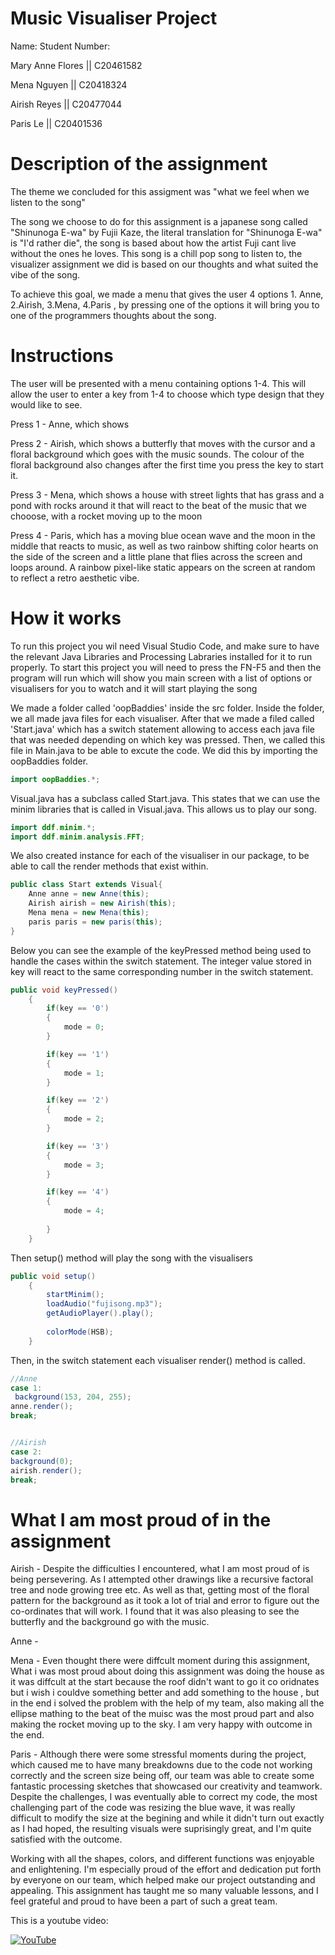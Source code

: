 # Music Visualiser Project

Name:			Student Number:  

Mary Anne Flores || C20461582

Mena Nguyen		 || C20418324

Airish Reyes	 || C20477044

Paris Le		 || C20401536



# Description of the assignment

The theme we concluded for this assigment was "what we feel when we listen to the song" 


The song we choose to do for this assignment is a japanese song called "Shinunoga E-wa" by Fujii Kaze, the literal translation for "Shinunoga E-wa" is "I'd rather die", the song is based about how the artist Fuji cant live without the ones he loves. This song is a chill pop song to listen to, the visualizer assignment we did is based on our thoughts and what suited the vibe of the song.


To achieve this goal, we made a menu that gives the user 4 options 1. Anne, 2.Airish, 3.Mena, 4.Paris , by pressing one of the options it will bring you to one of the programmers thoughts about the song. 


# Instructions

The user will be presented with a menu containing options 1-4. This will allow the user to enter a key from 1-4 to choose which type design that they would like to see.

Press 1 - Anne, which shows 

Press 2 - Airish, which shows a butterfly that moves with the cursor and a floral background which goes with the music sounds. The colour of the floral background also changes after the first time you press the key to start it.

Press 3 - Mena, which shows a house with street lights that has grass and a pond with rocks around it that will react to the beat of the music that we chooose, with a rocket moving up to the moon

Press 4 - Paris, which has a moving blue ocean wave and the moon in the middle that reacts to music, as well as two rainbow shifting color hearts on the side of the screen and a little plane that flies across the screen and loops around. A rainbow pixel-like static appears on the screen at random to reflect a retro aesthetic vibe. 

# How it works

To run this project you wil need Visual Studio Code, and make sure to have the relevant Java Libraries and Processing Labraries installed for it to run
properly. To start this project you will need to press the FN-F5 and then the program will run which will show you main screen with a list of options
or visualisers for you to watch and it will start playing the song

We made a folder called 'oopBaddies' inside the src folder. Inside the folder, we all made java files for each visualiser. After that we made a
filed called 'Start.java' which has a switch statement allowing to access each java file that was needed depending on which key was pressed. Then, we called this file in Main.java to be able to excute the code. We did this by importing the oopBaddies folder.

```Java
import oopBaddies.*;

```
Visual.java has a subclass called Start.java. This states that we can use the minim libraries that is called in Visual.java. This allows us to play our song.

```Java
import ddf.minim.*;
import ddf.minim.analysis.FFT;

```

We also created instance for each of the visualiser in our package, to be able to call the render methods that exist within.

```Java
public class Start extends Visual{
    Anne anne = new Anne(this);
    Airish airish = new Airish(this);
    Mena mena = new Mena(this);
    paris paris = new paris(this);
}
```

Below you can see the example of the keyPressed method being used to handle the cases within the switch statement. The integer value stored in key will react to the same corresponding number in the switch statement.

```Java
public void keyPressed()
    {
        if(key == '0')
        {
            mode = 0;
        }

        if(key == '1')
        {
            mode = 1;
        }

        if(key == '2')
        {
            mode = 2;
        }

        if(key == '3')
        {
            mode = 3;
        }

        if(key == '4')
        {
            mode = 4;
        
        }
    }

```

Then setup() method will play the song with the visualisers

```Java
public void setup()
    {
        startMinim();
        loadAudio("fujisong.mp3");
        getAudioPlayer().play();
        
        colorMode(HSB);
    }

```

Then, in the switch statement  each visualiser render() method is called.

```Java
//Anne 
case 1:
 background(153, 204, 255);
anne.render();
break;


//Airish
case 2:
background(0);
airish.render();
break;

```









# What I am most proud of in the assignment

Airish - Despite the difficulties I encountered, what I am most proud of is being persevering. As I attempted other drawings like a recursive factoral tree and node growing tree etc. As well as that, getting most of the floral pattern for the background as it took a lot of trial and error to figure out the co-ordinates that will work. I found that it was also pleasing to see the butterfly and the background go with the music.

Anne - 

Mena - Even thought there were diffcult moment during this assignment, What i was most proud about doing this assignment was doing the house as it was diffcult at the start because the roof didn't want to go it co oridnates but i wish i couldve something better and add something to the house , but in the end i solved the problem with the help of my team, also making all the ellipse mathing to the beat of the muisc was the most proud part and also making the rocket moving up to the sky. I am very happy with outcome in the end.

Paris - Although there were some stressful moments during the project, which caused me to have many breakdowns due to the code not working correctly and the screen size being off, our team was able to create some fantastic processing sketches that showcased our creativity and teamwork. Despite the challenges, I was eventually able to correct my code, the most challenging part of the code was resizing the blue wave, it was really difficult to modify the size at the begining and while it didn't turn out exactly as I had hoped, the resulting visuals were suprisingly great, and I'm quite satisfied with the outcome.

Working with all the shapes, colors, and different functions was enjoyable and enlightening. I'm especially proud of the effort and dedication put forth by everyone on our team, which helped make our project outstanding and appealing. This assignment has taught me so many valuable lessons, and I feel grateful and proud to have been a part of such a great team. 



This is a youtube video:

[![YouTube](http://img.youtube.com/vi/J2kHSSFA4NU/0.jpg)](https://www.youtube.com/watch?v=J2kHSSFA4NU)


